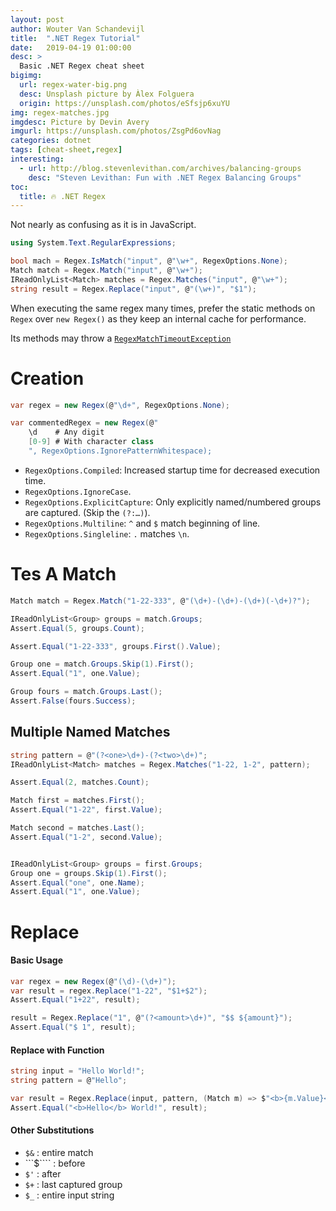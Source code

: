 ```yaml
---
layout: post
author: Wouter Van Schandevijl
title:  ".NET Regex Tutorial"
date:   2019-04-19 01:00:00
desc: >
  Basic .NET Regex cheat sheet
bigimg:
  url: regex-water-big.png
  desc: Unsplash picture by Àlex Folguera
  origin: https://unsplash.com/photos/eSfsjp6xuYU
img: regex-matches.jpg
imgdesc: Picture by Devin Avery
imgurl: https://unsplash.com/photos/ZsgPd6ovNag
categories: dotnet
tags: [cheat-sheet,regex]
interesting:
  - url: http://blog.stevenlevithan.com/archives/balancing-groups
    desc: "Steven Levithan: Fun with .NET Regex Balancing Groups"
toc:
  title: 🔥 .NET Regex
---
```


Not nearly as confusing as it is in JavaScript.

```c#
using System.Text.RegularExpressions;

bool mach = Regex.IsMatch("input", @"\w+", RegexOptions.None);
Match match = Regex.Match("input", @"\w+");
IReadOnlyList<Match> matches = Regex.Matches("input", @"\w+");
string result = Regex.Replace("input", @"(\w+)", "$1");
```


<!--more-->

When executing the same regex many times, prefer the static methods on `Regex`
over `new Regex()` as they keep an internal cache for performance.

Its methods may throw a [`RegexMatchTimeoutException`](https://docs.microsoft.com/en-us/dotnet/api/system.text.regularexpressions.regexmatchtimeoutexception?)



# Creation

```csharp
var regex = new Regex(@"\d+", RegexOptions.None);

var commentedRegex = new Regex(@"
    \d    # Any digit
    [0-9] # With character class
    ", RegexOptions.IgnorePatternWhitespace);
```

- `RegexOptions.Compiled`: Increased startup time for decreased execution time.
- `RegexOptions.IgnoreCase`.
- `RegexOptions.ExplicitCapture`: Only explicitly named/numbered groups are captured. (Skip the `(?:…)`).
- `RegexOptions.Multiline`: `^` and `$` match beginning of line.
- `RegexOptions.Singleline`: `.` matches `\n`.


# Tes A Match

```csharp
Match match = Regex.Match("1-22-333", @"(\d+)-(\d+)-(\d+)(-\d+)?");

IReadOnlyList<Group> groups = match.Groups;
Assert.Equal(5, groups.Count);

Assert.Equal("1-22-333", groups.First().Value);

Group one = match.Groups.Skip(1).First();
Assert.Equal("1", one.Value);

Group fours = match.Groups.Last();
Assert.False(fours.Success);
```

## Multiple Named Matches

```csharp
string pattern = @"(?<one>\d+)-(?<two>\d+)";
IReadOnlyList<Match> matches = Regex.Matches("1-22, 1-2", pattern);

Assert.Equal(2, matches.Count);

Match first = matches.First();
Assert.Equal("1-22", first.Value);

Match second = matches.Last();
Assert.Equal("1-2", second.Value);


IReadOnlyList<Group> groups = first.Groups;
Group one = groups.Skip(1).First();
Assert.Equal("one", one.Name);
Assert.Equal("1", one.Value);
```


# Replace

#### Basic Usage
```c#
var regex = new Regex(@"(\d)-(\d+)");
var result = regex.Replace("1-22", "$1+$2");
Assert.Equal("1+22", result);

result = Regex.Replace("1", @"(?<amount>\d+)", "$$ ${amount}");
Assert.Equal("$ 1", result);
```

#### Replace with Function
```c#
string input = "Hello World!";
string pattern = @"Hello";

var result = Regex.Replace(input, pattern, (Match m) => $"<b>{m.Value}</b>");
Assert.Equal("<b>Hello</b> World!", result);
```

#### Other Substitutions
- `$&` : entire match
- ```$```` : before
- `$'` : after
- `$+` : last captured group
- `$_` : entire input string
